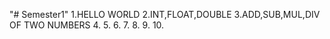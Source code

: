 "# Semester1" 
1.HELLO WORLD
2.INT,FLOAT,DOUBLE
3.ADD,SUB,MUL,DIV OF TWO NUMBERS
4.
5.
6.
7.
8.
9.
10.
